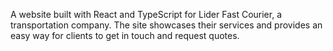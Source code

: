 A website built with React and TypeScript for Lider Fast Courier, a transportation company. The site showcases their services and provides an easy way for clients to get in touch and request quotes.
